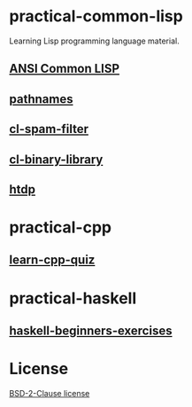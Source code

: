 

# practical-common-lisp

Learning Lisp programming language material.


## [ANSI Common LISP](ANSI-Common-LISP/README.md)


## [pathnames](pathnames/README.md)


## [cl-spam-filter](cl-spam-filter/README.md)


## [cl-binary-library](mp3-browser/README.md)


## [htdp](htdp/README.md)


# practical-cpp


## [learn-cpp-quiz](learncpp_quiz/README.md)


# practical-haskell


## [haskell-beginners-exercises](haskell-beginners-exercises/README.md)


# License

[BSD-2-Clause license](LICENSE)

